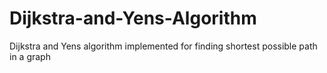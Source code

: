 # Dijkstra-and-Yens-Algorithm
Dijkstra and Yens algorithm implemented for finding shortest possible path in a graph
